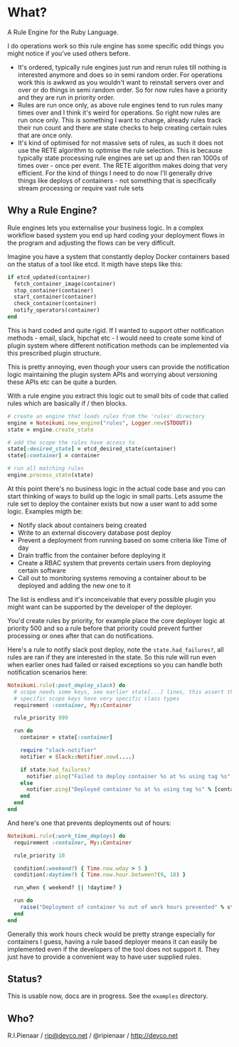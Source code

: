 What?
=====

A Rule Engine for the Ruby Language.

I do operations work so this rule engine has some specific odd things
you might notice if you've used others before.

  * It's ordered, typically rule engines just run and rerun rules till
    nothing is interested anymore and does so in semi random order.
    For operations work this is awkwrd as you wouldn't want to reinstall
    servers over and over or do things in semi random order.  So for now
    rules have a priority and they are run in priority order.
  * Rules are run once only, as above rule engines tend to run rules
    many times over and I think it's weird for operations. So right now
    rules are run once only.  This is something I want to change, already
    rules track their run count and there are state checks to help creating
    certain rules that are once only.
  * It's kind of optimised for not massive sets of rules, as such it does
    not use the RETE algorithm to optimise the rule selection.  This is
    because typically state processing rule engines are set up and then
    ran 1000s of times over - once per event.  The RETE algorithm makes doing
    that very efficient.  For the kind of things I need to do now I'll
    generally drive things like deploys of containers - not something that
    is specifically stream processing or require vast rule sets

Why a Rule Engine?
------------------

Rule engines lets you externalise your business logic. In a complex workflow
based system you end up hard coding your deployment flows in the program and
adjusting the flows can be very difficult.

Imagine you have a system that constantly deploy Docker containers based
on the status of a tool like etcd.  It migth have steps like this:

```ruby
if etcd_updated(container)
  fetch_container_image(container)
  stop_container(container)
  start_container(container)
  check_container(container)
  notify_operators(container)
end
```

This is hard coded and quite rigid.  If I wanted to support other notification
methods - email, slack, hipchat etc - I would need to create some kind of plugin
system where different notification methods can be implemented via this prescribed
plugin structure.

This is pretty annoying, even though your users can provide the notification logic
maintaining the plugin system APIs and worrying about versioning these APIs etc
can be quite a burden.

With a rule engine you extract this logic out to small bits of code that called rules
which are basically if / then blocks.

```ruby
# create an engine that loads rules from the 'rules' directory
engine = Noteikumi.new_engine("rules", Logger.new(STDOUT))
state = engine.create_state

# add the scope the rules have access to
state[:desired_state] = etcd_desired_state(container)
state[:container] = container

# run all matching rules
engine.process_state(state)
```

At this point there's no business logic in the actual code base and you can start
thinking of ways to build up the logic in small parts.  Lets assume the rule set
to deploy the container exists but now a user want to add some logic.  Examples
migth be:

  * Notify slack about containers being created
  * Write to an external discovery database post deploy
  * Prevent a deployment from running based on some criteria like Time of day
  * Drain traffic from the container before deploying it
  * Create a RBAC system that prevents certain users from deploying certain software
  * Call out to monitoring systems removing a container about to be deployed and adding the new one to it

The list is endless and it's inconceivable that every possible plugin you might
want can be supported by the developer of the deployer.

You'd create rules by priority, for example place the core deployer logic at priority
500 and so a rule before that priority could prevent further processing or ones after
that can do notifications.

Here's a rule to notify slack post deploy, note the `state.had_failures?`, all rules are
ran if they are interested in the state.  So this rule will run even when earlier ones
had failed or raised exceptions so you can handle both notification scenarios here:

```ruby
Noteikumi.rule(:post_deploy_slack) do
  # scope needs some keys, see earlier state[...] lines, this assert that
  # specific scope keys have very specific class types
  requirement :container, My::Container

  rule_priority 999

  run do
    container = state[:container]

    require "slack-notifier"
    notifier = Slack::Notifier.new(....)

    if state.had_failures?
      notifier.ping("Failed to deploy container %s at %s using tag %s" % [container.name, container.deploy_time, container.tag])
    else
      notifier.ping("Deployed container %s at %s using tag %s" % [container.name, container.deploy_time, container.tag])
    end
  end
end
```

And here's one that prevents deployments out of hours:

```ruby
Noteikumi.rule(:work_time_deploys) do
  requirement :container, My::Container

  rule_priority 10

  condition(:weekend?) { Time.now.wday > 5 }
  condition(:daytime?) { Time.now.hour.between?(9, 18) }

  run_when { weekend? || !daytime? }

  run do
    raise("Deployment of container %s out of work hours prevented" % state[:container].name)
  end
end
```

Generally this work hours check would be pretty strange especially for containers I guess,
having a rule based deployer means it can easily be implemented even if the developers
of the tool does not support it.  They just have to provide a convenient way to have
user supplied rules.

Status?
-------

This is usable now, docs are in progress.  See the `examples` directory.

Who?
----

R.I.Pienaar / rip@devco.net / @ripienaar / http://devco.net
